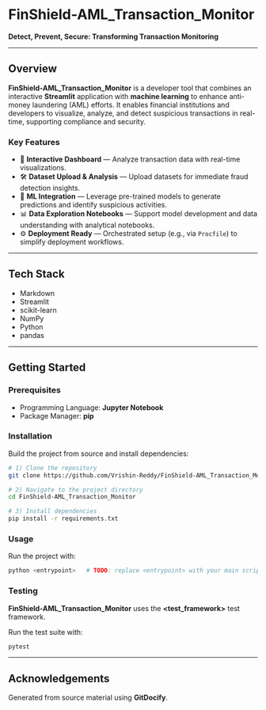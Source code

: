 # FinShield-AML_Transaction_Monitor

**Detect, Prevent, Secure: Transforming Transaction Monitoring**

---

## Overview

**FinShield-AML_Transaction_Monitor** is a developer tool that combines an interactive **Streamlit** application with **machine learning** to enhance anti-money laundering (AML) efforts. It enables financial institutions and developers to visualize, analyze, and detect suspicious transactions in real-time, supporting compliance and security.

### Key Features
- 🧩 **Interactive Dashboard** — Analyze transaction data with real-time visualizations.
- 🛠 **Dataset Upload & Analysis** — Upload datasets for immediate fraud detection insights.
- 🚀 **ML Integration** — Leverage pre-trained models to generate predictions and identify suspicious activities.
- 📊 **Data Exploration Notebooks** — Support model development and data understanding with analytical notebooks.
- ⚙ **Deployment Ready** — Orchestrated setup (e.g., via `Procfile`) to simplify deployment workflows.

---

## Tech Stack
- Markdown
- Streamlit
- scikit-learn
- NumPy
- Python
- pandas

---

## Getting Started

### Prerequisites
- Programming Language: **Jupyter Notebook**
- Package Manager: **pip**

### Installation
Build the project from source and install dependencies:

```bash
# 1) Clone the repository
git clone https://github.com/Vrishin-Reddy/FinShield-AML_Transaction_Monitor

# 2) Navigate to the project directory
cd FinShield-AML_Transaction_Monitor

# 3) Install dependencies
pip install -r requirements.txt
```

### Usage
Run the project with:

```bash
python <entrypoint>   # TODO: replace <entrypoint> with your main script (e.g., app.py)
```

### Testing
**FinShield-AML_Transaction_Monitor** uses the **<test_framework>** test framework.

Run the test suite with:
```bash
pytest
```

---

## Acknowledgements
Generated from source material using **GitDocify**.
